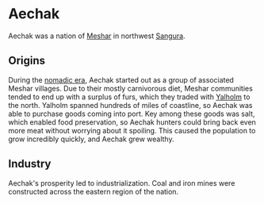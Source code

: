 # Aechak

<meta property="og:description" content="Aechak was a nation of Meshar in northwest Sangura.">

Aechak was a nation of [Meshar](../../inhabitants/anthropoids/meshar.md) in northwest [Sangura](../../geography/continents/sangura.md).

## Origins

During the [nomadic era](../../history/eras/nomadic.md), Aechak started out as a group of associated Meshar villages. Due to their mostly carnivorous diet, Meshar communities tended to end up with a surplus of furs, which they traded with [Yalholm](yalholm.md) to the north. Yalholm spanned hundreds of miles of coastline, so Aechak was able to purchase goods coming into port. Key among these goods was salt, which enabled food preservation, so Aechak hunters could bring back even more meat without worrying about it spoiling. This caused the population to grow incredibly quickly, and Aechak grew wealthy.

## Industry

Aechak's prosperity led to industrialization. Coal and iron mines were constructed across the eastern region of the nation.